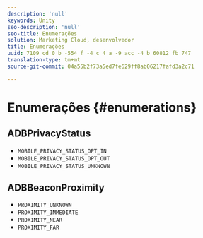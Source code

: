 ```yaml
---
description: 'null'
keywords: Unity
seo-description: 'null'
seo-title: Enumerações
solution: Marketing Cloud, desenvolvedor
title: Enumerações
uuid: 7109 cd 0 b -554 f -4 c 4 a -9 acc -4 b 60812 fb 747
translation-type: tm+mt
source-git-commit: 04a55b2f73a5ed7fe629ff8ab06217fafd3a2c71

---
```



# Enumerações {#enumerations}

## ADBPrivacyStatus

* `MOBILE_PRIVACY_STATUS_OPT_IN`
* `MOBILE_PRIVACY_STATUS_OPT_OUT`
* `MOBILE_PRIVACY_STATUS_UNKNOWN`

## ADBBeaconProximity

* `PROXIMITY_UNKNOWN`
* `PROXIMITY_IMMEDIATE`
* `PROXIMITY_NEAR`
* `PROXIMITY_FAR`

